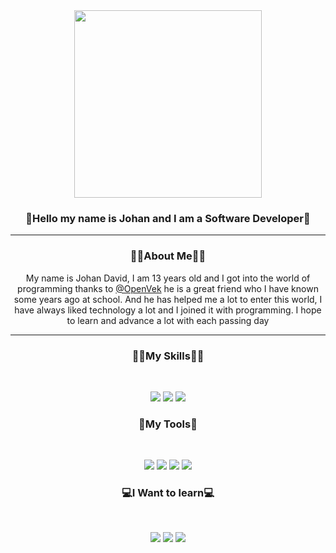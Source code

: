 <div align="center"><img src="https://avatars.githubusercontent.com/u/80553459?v=4" alt="" width="300px">

<h3 align="center">👋Hello my name is Johan and I am a Software Developer👋</h3>
<hr>
<h3 align="center">🙋‍♂️About Me🙋‍♂️ </h3>
<p>My name is Johan David, I am 13 years old and I got into the world of programming thanks
  to <a href="https://github.com/OpenVek">@OpenVek</a> he is a great
  friend who I have known some years ago at school. And he has helped me a lot to enter this world, I have always liked
  technology a lot and I joined it with programming. I hope to learn and advance a lot with each passing day</p>
<hr>




















<h3 align="center">👨‍💻My Skills👨‍💻</h3>
<br>
  <p>
    <img src="https://img.shields.io/badge/-HTML5-E34F26?logo=HTML5&logoColor=ffffff&style=for-the-badge" />
    <img src="https://img.shields.io/badge/-CSS3-1572B6?logo=CSS3&logoColor=ffffff&style=for-the-badge" />
    <img src="https://img.shields.io/badge/-JavaScript-F7DF1E?logo=JavaScript&logoColor=1A1A1A&style=for-the-badge" />
  
  </p>

<h3 align="center">🧰My Tools🧰</h3>
<br>
<p>
  <img src="https://img.shields.io/badge/-Windows-0078D6?logo=Windows&logoColor=ffffff&style=for-the-badge" />
  <img
  <img src="https://img.shields.io/badge/-vscode-007ACC?logo=Visual-Studio-Code&logoColor=ffffff&style=for-the-badge" />
  <img src="https://img.shields.io/badge/-GitHub-181717?logo=GitHub&logoColor=ffffff&style=for-the-badge" />
  <img src="https://img.shields.io/badge/-Chrome-4285F4?logo=Google-Chrome&logoColor=ffffff&style=for-the-badge" />
</p>

<h3 align="center">💻I Want to learn💻</h3>
<br>
<p>
  <img src="https://img.shields.io/badge/-Java-ED8B00?logo=Java&logoColor=ffffff&style=for-the-badge" />
  <img src="https://img.shields.io/badge/-Python-3776AB?logo=Python&logoColor=ffffff&style=for-the-badge" />
  <img src="https://img.shields.io/badge/-C-A8B9CC?logo=C&logoColor=1A1A1A&style=for-the-badge" />
</p>

</div>
